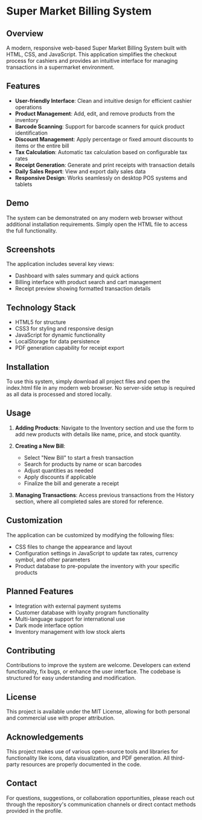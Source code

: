 # Super Market Billing System

## Overview
A modern, responsive web-based Super Market Billing System built with HTML, CSS, and JavaScript. This application simplifies the checkout process for cashiers and provides an intuitive interface for managing transactions in a supermarket environment.

## Features
- **User-friendly Interface**: Clean and intuitive design for efficient cashier operations
- **Product Management**: Add, edit, and remove products from the inventory
- **Barcode Scanning**: Support for barcode scanners for quick product identification
- **Discount Management**: Apply percentage or fixed amount discounts to items or the entire bill
- **Tax Calculation**: Automatic tax calculation based on configurable tax rates
- **Receipt Generation**: Generate and print receipts with transaction details
- **Daily Sales Report**: View and export daily sales data
- **Responsive Design**: Works seamlessly on desktop POS systems and tablets

## Demo
The system can be demonstrated on any modern web browser without additional installation requirements. Simply open the HTML file to access the full functionality.

## Screenshots
The application includes several key views:
- Dashboard with sales summary and quick actions
- Billing interface with product search and cart management
- Receipt preview showing formatted transaction details

## Technology Stack
- HTML5 for structure
- CSS3 for styling and responsive design
- JavaScript for dynamic functionality
- LocalStorage for data persistence
- PDF generation capability for receipt export

## Installation
To use this system, simply download all project files and open the index.html file in any modern web browser. No server-side setup is required as all data is processed and stored locally.

## Usage
1. **Adding Products**: Navigate to the Inventory section and use the form to add new products with details like name, price, and stock quantity.

2. **Creating a New Bill**: 
   - Select "New Bill" to start a fresh transaction
   - Search for products by name or scan barcodes
   - Adjust quantities as needed
   - Apply discounts if applicable
   - Finalize the bill and generate a receipt

3. **Managing Transactions**: Access previous transactions from the History section, where all completed sales are stored for reference.

## Customization
The application can be customized by modifying the following files:
- CSS files to change the appearance and layout
- Configuration settings in JavaScript to update tax rates, currency symbol, and other parameters
- Product database to pre-populate the inventory with your specific products

## Planned Features
- Integration with external payment systems
- Customer database with loyalty program functionality
- Multi-language support for international use
- Dark mode interface option
- Inventory management with low stock alerts

## Contributing
Contributions to improve the system are welcome. Developers can extend functionality, fix bugs, or enhance the user interface. The codebase is structured for easy understanding and modification.

## License
This project is available under the MIT License, allowing for both personal and commercial use with proper attribution.

## Acknowledgements
This project makes use of various open-source tools and libraries for functionality like icons, data visualization, and PDF generation. All third-party resources are properly documented in the code.

## Contact
For questions, suggestions, or collaboration opportunities, please reach out through the repository's communication channels or direct contact methods provided in the profile.
